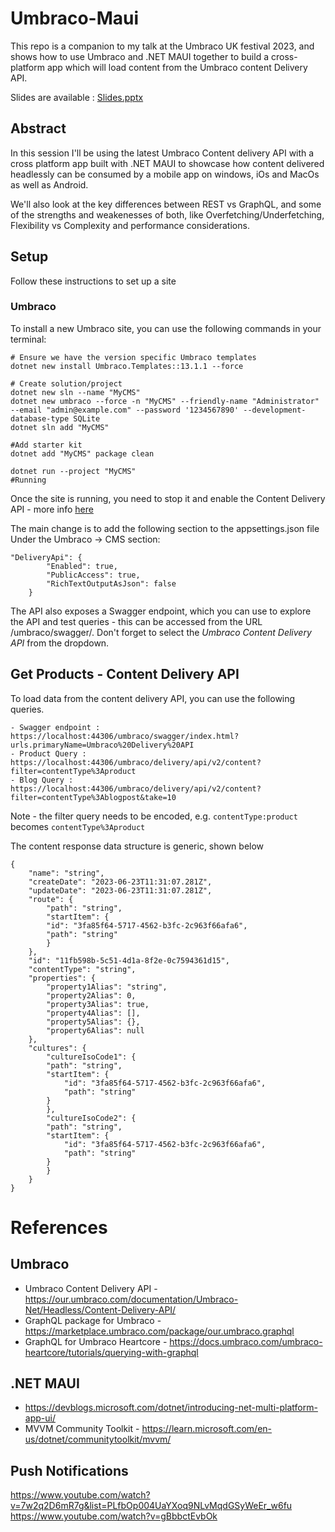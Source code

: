# Umbraco-Maui

This repo is a companion to my talk at the Umbraco UK festival 2023, and shows how to use Umbraco and .NET MAUI together to build a cross-platform app which will load content from the Umbraco content Delivery API.

Slides are available : [Slides.pptx](Slides.pptx)

## Abstract

In this session I'll be using the latest Umbraco Content delivery API with a cross platform app built with .NET MAUI to showcase how content delivered headlessly can be consumed by a mobile app on windows, iOs and MacOs as well as Android.

We'll also look at the key differences between REST vs GraphQL, and some of the strengths and weakenesses of both, like Overfetching/Underfetching, Flexibility vs Complexity and performance considerations.

## Setup

Follow these instructions to set up a site

### Umbraco

To install a new Umbraco site, you can use the following commands in your terminal:

    # Ensure we have the version specific Umbraco templates
    dotnet new install Umbraco.Templates::13.1.1 --force

    # Create solution/project
    dotnet new sln --name "MyCMS"
    dotnet new umbraco --force -n "MyCMS" --friendly-name "Administrator" --email "admin@example.com" --password '1234567890' --development-database-type SQLite
    dotnet sln add "MyCMS"

    #Add starter kit
    dotnet add "MyCMS" package clean

    dotnet run --project "MyCMS"
    #Running

Once the site is running, you need to stop it and enable the Content Delivery API - more info [here](https://docs.umbraco.com/umbraco-cms/reference/content-delivery-api)


The main change is to add the following section to the appsettings.json file Under the Umbraco -> CMS section:

    "DeliveryApi": {
            "Enabled": true,
            "PublicAccess": true,
            "RichTextOutputAsJson": false
        }

The API also exposes a Swagger endpoint, which you can use to explore the API and test queries - this can be accessed from the URL /umbraco/swagger/. Don't forget to select the *Umbraco Content Delivery API* from the dropdown. 

## Get Products - Content Delivery API

To load data from the content delivery API, you can use the following queries.

    - Swagger endpoint :  https://localhost:44306/umbraco/swagger/index.html?urls.primaryName=Umbraco%20Delivery%20API
    - Product Query : https://localhost:44306/umbraco/delivery/api/v2/content?filter=contentType%3Aproduct
    - Blog Query : https://localhost:44306/umbraco/delivery/api/v2/content?filter=contentType%3Ablogpost&take=10

Note - the filter query needs to be encoded, e.g. `contentType:product` becomes `contentType%3Aproduct`

The content response data structure is generic, shown below

    {
        "name": "string",
        "createDate": "2023-06-23T11:31:07.281Z",
        "updateDate": "2023-06-23T11:31:07.281Z",
        "route": {
            "path": "string",
            "startItem": {
            "id": "3fa85f64-5717-4562-b3fc-2c963f66afa6",
            "path": "string"
            }
        },
        "id": "11fb598b-5c51-4d1a-8f2e-0c7594361d15",
        "contentType": "string",
        "properties": {
            "property1Alias": "string",
            "property2Alias": 0,
            "property3Alias": true,
            "property4Alias": [],
            "property5Alias": {},
            "property6Alias": null
        },
        "cultures": {
            "cultureIsoCode1": {
            "path": "string",
            "startItem": {
                "id": "3fa85f64-5717-4562-b3fc-2c963f66afa6",
                "path": "string"
            }
            },
            "cultureIsoCode2": {
            "path": "string",
            "startItem": {
                "id": "3fa85f64-5717-4562-b3fc-2c963f66afa6",
                "path": "string"
            }
            }
        }
    }


# References

## Umbraco

- Umbraco Content Delivery API - https://our.umbraco.com/documentation/Umbraco-Net/Headless/Content-Delivery-API/
- GraphQL package for Umbraco - https://marketplace.umbraco.com/package/our.umbraco.graphql
- GraphQL for Umbraco Heartcore - https://docs.umbraco.com/umbraco-heartcore/tutorials/querying-with-graphql

## .NET MAUI

- https://devblogs.microsoft.com/dotnet/introducing-net-multi-platform-app-ui/
- MVVM Community Toolkit - https://learn.microsoft.com/en-us/dotnet/communitytoolkit/mvvm/

## Push Notifications

https://www.youtube.com/watch?v=7w2q2D6mR7g&list=PLfbOp004UaYXoq9NLvMqdGSyWeEr_w6fu
https://www.youtube.com/watch?v=gBbbctEvbOk


